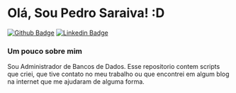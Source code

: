 # Olá, Sou Pedro Saraiva! :D

[![Github Badge](https://img.shields.io/badge/-Github-000?style=flat-square&logo=Github&logoColor=white&link=https://github.com/fagnerpsantos)](https://github.com/pedrosaraivajpa/)
[![Linkedin Badge](https://img.shields.io/badge/-LinkedIn-blue?style=flat-square&logo=Linkedin&logoColor=white&link=https://www.linkedin.com/in/fagnerpsantos/)](https://www.linkedin.com/in/pedro-saraiva-9222b28a/)

### Um pouco sobre mim
Sou Administrador de Bancos de Dados. 
Esse repositorio contem scripts que criei, que tive contato no meu trabalho ou que encontrei em algum blog na internet que me ajudaram de alguma forma.

